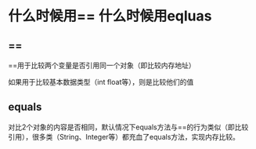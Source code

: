 # 什么时候用== 什么时候用eqluas

## ==

==用于比较两个变量是否引用同一个对象（即比较内存地址）

如果用于比较基本数据类型（int float等），则是比较他们的值

## equals

对比2个对象的内容是否相同，默认情况下equals方法与==的行为类似（即比较引用），很多类（String、Integer等）都充血了equals方法，实现内存比较。